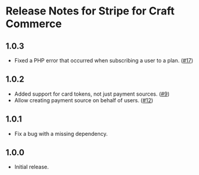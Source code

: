 # Release Notes for Stripe for Craft Commerce

## 1.0.3

- Fixed a PHP error that occurred when subscribing a user to a plan. ([#17](https://github.com/craftcms/commerce-stripe/issues/17))

## 1.0.2

- Added support for card tokens, not just payment sources. ([#9](https://github.com/craftcms/commerce-stripe/issues/9))
- Allow creating payment source on behalf of users. ([#12](https://github.com/craftcms/commerce-stripe/issues/12))

## 1.0.1

- Fix a bug with a missing dependency.

## 1.0.0

- Initial release.
